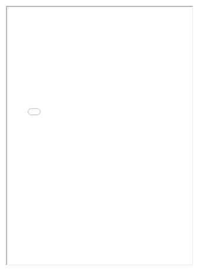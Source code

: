 <section class="page__content e-content" itemprop="text">
  <div style="width: 100%; height:700">
    <iframe src="/assets/CV_Yixiao_Sep2023.pdf" width="100%" height="700">
    </iframe>
  </div>
</section>
